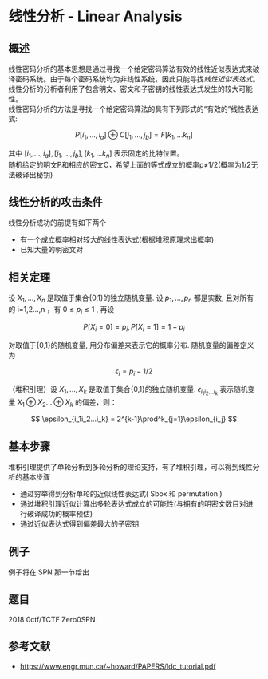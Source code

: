 # 线性分析 - Linear Analysis

## 概述

线性密码分析的基本思想是通过寻找一个给定密码算法有效的线性近似表达式来破译密码系统。由于每个密码系统均为非线性系统，因此只能寻找$线性近似表达式$。  
线性分析的分析者利用了包含明文、密文和子密钥的线性表达式发生的较大可能性。  
线性密码分析的方法是寻找一个给定密码算法的具有下列形式的“有效的”线性表达式:  

$$
P[i_1,...,i_a] \oplus C[j_1,...,j_b] = F[k_1,...k_n]
$$  

其中 $[i_1,...,i_a], [j_1,...,j_b], [k_1,...k_n]$ 表示固定的比特位置。  
随机给定的明文P和相应的密文C，希望上面的等式成立的概率p≠1/2(概率为1/2无法破译出秘钥)  
## 线性分析的攻击条件
线性分析成功的前提有如下两个

- 有一个成立概率相对较大的线性表达式(根据堆积原理求出概率)  
- 已知大量的明密文对  
## 相关定理
设 $X_1,...,X_n$ 是取值于集合{0,1}的独立随机变量. 设 $p_1,...,p_n$ 都是实数, 且对所有的 i=1,2...,n ，有      $0\leq p_i\leq1$ , 再设

$$
P[X_i=0]=p_i,P[X_i=1]=1-p_i
$$  
  
对取值于{0,1}的随机变量,  用分布偏差来表示它的概率分布. 随机变量的偏差定义为  

$$
\epsilon_i = p_i - 1/2
$$

（堆积引理）设 $X_1,...,X_k$ 是取值于集合{0,1}的独立随机变量. $\epsilon_{i_1i_2...i_k}$ 表示随机变量 $X_1\oplus X_2...\oplus X_k$ 的偏差，则：

$$
\epsilon_{i_1i_2...i_k} = 2^{k-1}\prod^k_{j=1}\epsilon_{i_j}
$$

## 基本步骤
堆积引理提供了单轮分析到多轮分析的理论支持，有了堆积引理，可以得到线性分析的基本步骤

- 通过穷举得到分析单轮的近似线性表达式( Sbox 和 permutation ) 
- 通过堆积引理近似计算出多轮表达式成立的可能性(与拥有的明密文数目对进行破译成功的概率预估)  
- 通过近似表达式得到偏差最大的子密钥  
## 例子
例子将在 SPN 那一节给出
## 题目
2018 0ctf/TCTF Zero0SPN


## 参考文献

- https://www.engr.mun.ca/~howard/PAPERS/ldc_tutorial.pdf

